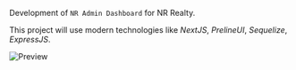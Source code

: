 Development of `NR Admin Dashboard` for NR Realty. 

This project will use modern technologies like *NextJS*, *PrelineUI*, *Sequelize*, *ExpressJS*.


![Preview](https://ibb.co/PYxR3H6)
